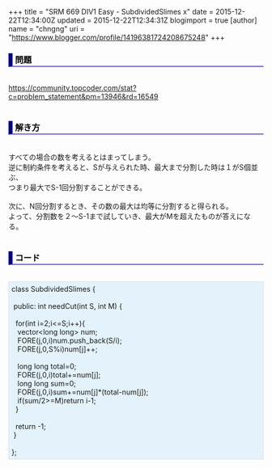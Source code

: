 +++
title = "SRM 669 DIV1 Easy - SubdividedSlimes x"
date = 2015-12-22T12:34:00Z
updated = 2015-12-22T12:34:31Z
blogimport = true 
[author]
	name = "chngng"
	uri = "https://www.blogger.com/profile/14196381724208675248"
+++

<div dir="ltr" style="text-align: left;" trbidi="on"><h3 style="border-bottom: 2px solid slateblue; border-left: 8px solid navy; color: black; padding: 0px 0px 1px 5px;">問題 <br /></h3><br /><a href="https://community.topcoder.com/stat?c=problem_statement&amp;pm=13946&amp;rd=16549" target="_blank">https://community.topcoder.com/stat?c=problem_statement&amp;pm=13946&amp;rd=16549</a><br /><br /><h3 style="border-bottom: 2px solid slateblue; border-left: 8px solid navy; color: black; padding: 0px 0px 1px 5px;">解き方 </h3><br />すべての場合の数を考えるとはまってしまう。<br />逆に制約条件を考えると、Sが与えられた時、最大まで分割した時は１がS個並ぶ、<br />つまり最大でS-1回分割することができる。<br /><br />次に、N回分割するとき、その数の最大は均等に分割すると得られる。<br />よって、分割数を２〜S-1まで試していき、最大がMを超えたものが答えになる。<br /><br /><h3 style="border-bottom: 2px solid slateblue; border-left: 8px solid navy; color: black; padding: 0px 0px 1px 5px;">コード </h3><br /><div style="background-color: #e3f2fb; border: 1px dotted #CCCCCC; padding: 5px;">class SubdividedSlimes {<br /><br /><span class="Apple-tab-span" style="white-space: pre;"> </span>public: int needCut(int S, int M) {<br /><br /><span class="Apple-tab-span" style="white-space: pre;">  </span>for(int i=2;i&lt;=S;i++){<br /><span class="Apple-tab-span" style="white-space: pre;">   </span>vector&lt;long long&gt; num;<br /><span class="Apple-tab-span" style="white-space: pre;">   </span>FORE(j,0,i)num.push_back(S/i);<br /><span class="Apple-tab-span" style="white-space: pre;">   </span>FORE(j,0,S%i)num[j]++;<br /><br /><span class="Apple-tab-span" style="white-space: pre;">   </span>long long total=0;<br /><span class="Apple-tab-span" style="white-space: pre;">   </span>FORE(j,0,i)total+=num[j];<br /><span class="Apple-tab-span" style="white-space: pre;">   </span>long long sum=0;<br /><span class="Apple-tab-span" style="white-space: pre;">   </span>FORE(j,0,i)sum+=num[j]*(total-num[j]);<br /><span class="Apple-tab-span" style="white-space: pre;">   </span>if(sum/2&gt;=M)return i-1;<br /><span class="Apple-tab-span" style="white-space: pre;">  </span>}<br /><br /><span class="Apple-tab-span" style="white-space: pre;">  </span>return -1;<br /><span class="Apple-tab-span" style="white-space: pre;"> </span>}<br /><br />};</div></div>
